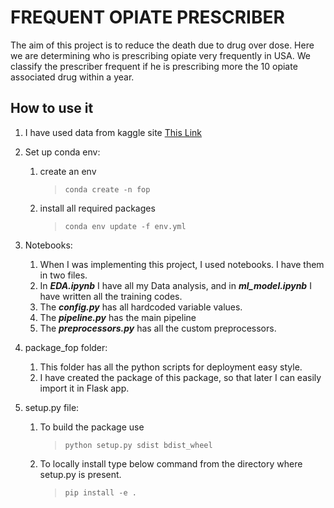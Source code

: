 # FREQUENT OPIATE PRESCRIBER

The aim of this project is to reduce the death due to drug over dose. Here we are determining who is prescribing opiate very frequently in USA. We classify the prescriber frequent if he is prescribing more the 10 opiate associated drug within a year.

## How to use it

1. I have used data from kaggle site [This Link](https://www.kaggle.com/apryor6/us-opiate-prescriptions)

2. Set up conda env:

    1. create an env
        > `conda create -n fop`
    2. install all required packages
        > `conda env update -f env.yml`

3. Notebooks:

    1. When I was implementing this project, I used notebooks. I have them in two files.
    2. In **_EDA.ipynb_** I have all my Data analysis, and in **_ml_model.ipynb_** I have written all the training codes.
    3. The **_config.py_** has all hardcoded variable values.
    4. The **_pipeline.py_** has the main pipeline
    5. The **_preprocessors.py_** has all the custom preprocessors.

4. package_fop folder:

    1. This folder has all the python scripts for deployment easy style.
    2. I have created the package of this package, so that later I can easily import it in Flask app.

5. setup.py file:
    1. To build the package use
        > `python setup.py sdist bdist_wheel`
    2. To locally install type below command from the directory where setup.py is present.
        > `pip install -e .`

